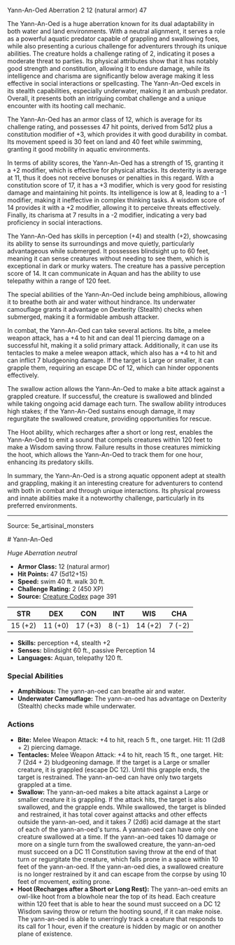 <MonsterName/>Yann-An-Oed</MonsterName>
<CreatureType/>Aberration</CreatureType>
<CR/>2</CR>
<AC/>12 (natural armor)</AC>
<HP/>47</HP>
<summary>The Yann-An-Oed is a huge aberration known for its dual adaptability in both water and land environments. With a neutral alignment, it serves a role as a powerful aquatic predator capable of grappling and swallowing foes, while also presenting a curious challenge for adventurers through its unique abilities. The creature holds a challenge rating of 2, indicating it poses a moderate threat to parties. Its physical attributes show that it has notably good strength and constitution, allowing it to endure damage, while its intelligence and charisma are significantly below average making it less effective in social interactions or spellcasting. The Yann-An-Oed excels in its stealth capabilities, especially underwater, making it an ambush predator. Overall, it presents both an intriguing combat challenge and a unique encounter with its hooting call mechanic.</summary>

<detail>

The Yann-An-Oed has an armor class of 12, which is average for its challenge rating, and possesses 47 hit points, derived from 5d12 plus a constitution modifier of +3, which provides it with good durability in combat. Its movement speed is 30 feet on land and 40 feet while swimming, granting it good mobility in aquatic environments. 

In terms of ability scores, the Yann-An-Oed has a strength of 15, granting it a +2 modifier, which is effective for physical attacks. Its dexterity is average at 11, thus it does not receive bonuses or penalties in this regard. With a constitution score of 17, it has a +3 modifier, which is very good for resisting damage and maintaining hit points. Its intelligence is low at 8, leading to a -1 modifier, making it ineffective in complex thinking tasks. A wisdom score of 14 provides it with a +2 modifier, allowing it to perceive threats effectively. Finally, its charisma at 7 results in a -2 modifier, indicating a very bad proficiency in social interactions.

The Yann-An-Oed has skills in perception (+4) and stealth (+2), showcasing its ability to sense its surroundings and move quietly, particularly advantageous while submerged. It possesses blindsight up to 60 feet, meaning it can sense creatures without needing to see them, which is exceptional in dark or murky waters. The creature has a passive perception score of 14. It can communicate in Aquan and has the ability to use telepathy within a range of 120 feet.

The special abilities of the Yann-An-Oed include being amphibious, allowing it to breathe both air and water without hindrance. Its underwater camouflage grants it advantage on Dexterity (Stealth) checks when submerged, making it a formidable ambush attacker.

In combat, the Yann-An-Oed can take several actions. Its bite, a melee weapon attack, has a +4 to hit and can deal 11 piercing damage on a successful hit, making it a solid primary attack. Additionally, it can use its tentacles to make a melee weapon attack, which also has a +4 to hit and can inflict 7 bludgeoning damage. If the target is Large or smaller, it can grapple them, requiring an escape DC of 12, which can hinder opponents effectively.

The swallow action allows the Yann-An-Oed to make a bite attack against a grappled creature. If successful, the creature is swallowed and blinded while taking ongoing acid damage each turn. The swallow ability introduces high stakes; if the Yann-An-Oed sustains enough damage, it may regurgitate the swallowed creature, providing opportunities for rescue.

The Hoot ability, which recharges after a short or long rest, enables the Yann-An-Oed to emit a sound that compels creatures within 120 feet to make a Wisdom saving throw. Failure results in those creatures mimicking the hoot, which allows the Yann-An-Oed to track them for one hour, enhancing its predatory skills.

In summary, the Yann-An-Oed is a strong aquatic opponent adept at stealth and grappling, making it an interesting creature for adventurers to contend with both in combat and through unique interactions. Its physical prowess and innate abilities make it a noteworthy challenge, particularly in its preferred environments.</detail>



---

Source: 5e_artisinal_monsters

<statblock>
# Yann-An-Oed

*Huge* *Aberration* *neutral*

- **Armor Class:** 12 (natural armor)
- **Hit Points:** 47 (5d12+15)
- **Speed:** swim 40 ft. walk 30 ft.
- **Challenge Rating:** 2 (450 XP)
- **Source:** [Creature Codex](https://koboldpress.com/kpstore/product/creature-codex-for-5th-edition-dnd) page 391

| STR | DEX | CON | INT | WIS | CHA |
| --- | --- | --- | --- | --- | --- |
| 15 (+2) | 11 (+0) | 17 (+3) | 8 (-1) | 14 (+2) | 7 (-2) |

- **Skills:** perception +4, stealth +2
- **Senses:** blindsight 60 ft., passive Perception 14
- **Languages:** Aquan, telepathy 120 ft.

### Special Abilities

- **Amphibious:** The yann-an-oed can breathe air and water.
- **Underwater Camouflage:** The yann-an-oed has advantage on Dexterity (Stealth) checks made while underwater.

### Actions

- **Bite:** Melee Weapon Attack: +4 to hit, reach 5 ft., one target. Hit: 11 (2d8 + 2) piercing damage.
- **Tentacles:** Melee Weapon Attack: +4 to hit, reach 15 ft., one target. Hit: 7 (2d4 + 2) bludgeoning damage. If the target is a Large or smaller creature, it is grappled (escape DC 12). Until this grapple ends, the target is restrained. The yann-an-oed can have only two targets grappled at a time.
- **Swallow:** The yann-an-oed makes a bite attack against a Large or smaller creature it is grappling. If the attack hits, the target is also swallowed, and the grapple ends. While swallowed, the target is blinded and restrained, it has total cover against attacks and other effects outside the yann-an-oed, and it takes 7 (2d6) acid damage at the start of each of the yann-an-oed's turns. A yannan-oed can have only one creature swallowed at a time. If the yann-an-oed takes 10 damage or more on a single turn from the swallowed creature, the yann-an-oed must succeed on a DC 11 Constitution saving throw at the end of that turn or regurgitate the creature, which falls prone in a space within 10 feet of the yann-an-oed. If the yann-an-oed dies, a swallowed creature is no longer restrained by it and can escape from the corpse by using 10 feet of movement, exiting prone.
- **Hoot (Recharges after a Short or Long Rest):** The yann-an-oed emits an owl-like hoot from a blowhole near the top of its head. Each creature within 120 feet that is able to hear the sound must succeed on a DC 12 Wisdom saving throw or return the hooting sound, if it can make noise. The yann-an-oed is able to unerringly track a creature that responds to its call for 1 hour, even if the creature is hidden by magic or on another plane of existence.


</statblock>



